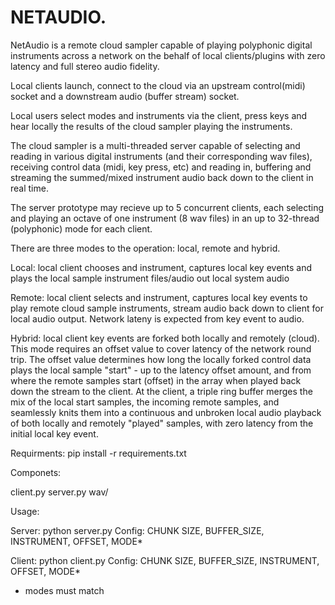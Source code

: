 # NETAUDIO.

NetAudio is a remote cloud sampler capable of playing polyphonic digital 
instruments across a network on the behalf of local clients/plugins with
zero latency and full stereo audio fidelity.

Local clients launch, connect to the cloud via an upstream control(midi)
socket and a downstream audio (buffer stream) socket.

Local users select modes and instruments via the client, press keys and 
hear locally the results of the cloud sampler playing the instruments.

The cloud sampler is a multi-threaded server capable of selecting and reading
in various digital instruments (and their corresponding wav files), receiving
control data (midi, key press, etc) and reading in, buffering and streaming
the summed/mixed instrument audio back down to the client in real time.

The server prototype may recieve up to 5 concurrent clients, each selecting
and playing an octave of one instrument (8 wav files) in an up to 32-thread
(polyphonic) mode for each client.

There are three modes to the operation: local, remote and hybrid.

Local: local client chooses and instrument, captures local  key events 
and plays the local sample instrument files/audio out local system audio

Remote: local client selects and instrument, captures local  key events 
to play remote cloud sample instruments, stream audio back down to client 
for local audio output. Network lateny is expected from key event to audio.

Hybrid: local client key events are forked both locally and remotely (cloud).
This mode requires an offset value to cover latency of the network round trip.
The offset value determines how long the locally forked control data plays
the local sample "start" - up to the latency offset amount, and from where
the remote samples start (offset) in the array when played back down the
stream to the client. At the client, a triple ring buffer merges the mix of
the local start samples, the incoming remote samples, and seamlessly knits
them into a continuous and unbroken local audio playback of both locally and
remotely "played" samples, with zero latency from the initial local key event.

Requirments:
	pip install -r requirements.txt


Componets:

client.py
server.py
wav/<files>

Usage:

Server: python server.py
Config: CHUNK SIZE, BUFFER_SIZE, INSTRUMENT, OFFSET, MODE*

Client: python client.py
Config: CHUNK SIZE, BUFFER_SIZE, INSTRUMENT, OFFSET, MODE* 

* modes must match
